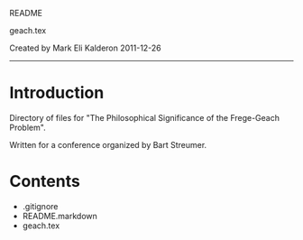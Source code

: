 README

geach.tex

Created by Mark Eli Kalderon 2011-12-26

* * *

# Introduction #

Directory of files for "The Philosophical Significance of the Frege-Geach Problem".

Written for a conference organized by Bart Streumer.

# Contents #

* .gitignore
* README.markdown
* geach.tex
